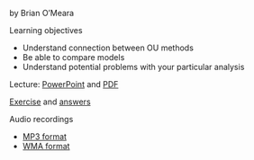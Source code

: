 by Brian O’Meara

Learning objectives

* Understand connection between OU methods
* Be able to compare models
* Understand potential problems with your particular analysis

Lecture: [PowerPoint](2017vi8_OU.pptx) and [PDF](2017vi8_OU.pdf)

[Exercise](OUwieExercise.R) and [answers](OUwieExerciseAnswers.R)

Audio recordings

* [MP3 format](Lecture4.2.mp3)
* [WMA format](Lecture4.2.WMA)
